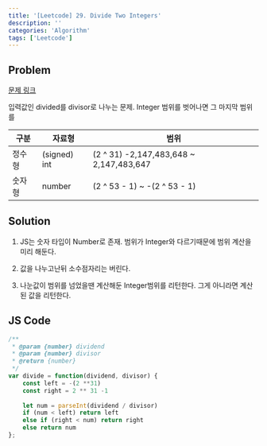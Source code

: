 ```yaml
---
title: '[Leetcode] 29. Divide Two Integers'
description: ''
categories: 'Algorithm'
tags: ['Leetcode']
---
```


## Problem

[문제 링크](https://leetcode.com/problems/divide-two-integers/)

입력값인 divided를 divisor로 나누는 문제.
Integer 범위를 벗어나면 그 마지막 범위를

| 구분 | 자료형 | 범위 |
| ---- | ------ | ---- |
| 정수형 | (signed) int | (2 ^ 31) -2,147,483,648 ~ 2,147,483,647 |
| 숫자형 | number | (2 ^ 53 - 1) ~ -(2 ^ 53 - 1) |

## Solution

1. JS는 숫자 타입이 Number로 존재. 범위가 Integer와 다르기때문에 범위 계산을 미리 해둔다.

2. 값을 나누고난뒤 소수점자리는 버린다. 

3. 나눈값이 범위를 넘었을땐 계산해둔 Integer범위를 리턴한다. 그게 아니라면 계산된 값을 리턴한다.

## JS Code

```js
/**
 * @param {number} dividend
 * @param {number} divisor
 * @return {number}
 */
var divide = function(dividend, divisor) {
    const left = -(2 **31)
    const right = 2 ** 31 -1
    
    let num = parseInt(dividend / divisor)
    if (num < left) return left
    else if (right < num) return right
    else return num
};
```
